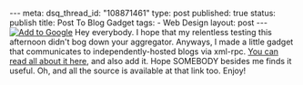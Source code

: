 --- meta: dsq_thread_id: "108871461" type: post published: true status: publish title: Post To Blog Gadget tags: - Web Design layout: post --- [![Add to Google](http://buttons.googlesyndication.com/fusion/add.gif)](http://fusion.google.com/add?moduleurl=http%3A//www.hawidu.com/postblog/blog.xml) Hey everybody. I hope that my relentless testing this afternoon didn't bog down your aggregator. Anyways, I made a little gadget that communicates to independently-hosted blogs via xml-rpc. [You can read all about it here](http://hawidu.com/projects/post-to-blog-gadget/), and also add it. Hope SOMEBODY besides me finds it useful. Oh, and all the source is available at that link too. Enjoy! 

